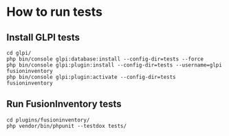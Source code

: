 # How to run tests


## Install GLPI tests

```
cd glpi/
php bin/console glpi:database:install --config-dir=tests --force
php bin/console glpi:plugin:install --config-dir=tests --username=glpi fusioninventory
php bin/console glpi:plugin:activate --config-dir=tests fusioninventory
```

## Run FusionInventory tests

```
cd plugins/fusioninventory/
php vendor/bin/phpunit --testdox tests/
```
